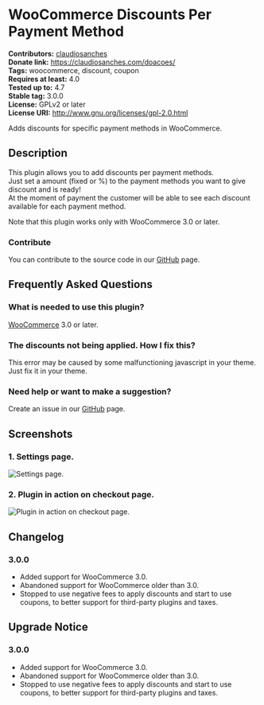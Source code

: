 # WooCommerce Discounts Per Payment Method #
**Contributors:** [claudiosanches](https://profiles.wordpress.org/claudiosanches)  
**Donate link:** https://claudiosanches.com/doacoes/  
**Tags:** woocommerce, discount, coupon  
**Requires at least:** 4.0  
**Tested up to:** 4.7  
**Stable tag:** 3.0.0  
**License:** GPLv2 or later  
**License URI:** http://www.gnu.org/licenses/gpl-2.0.html  

Adds discounts for specific payment methods in WooCommerce.

## Description ##

This plugin allows you to add discounts per payment methods.  
Just set a amount (fixed  or %) to the payment methods you want to give discount and is ready!  
At the moment of payment the customer will be able to see each discount available for each payment method.

Note that this plugin works only with WooCommerce 3.0 or later.

### Contribute ###

You can contribute to the source code in our [GitHub](https://github.com/claudiosanches/woocommerce-payment-discounts) page.

## Frequently Asked Questions ##

### What is needed to use this plugin? ###

[WooCommerce](http://wordpress.org/plugins/woocommerce/) 3.0 or later.

### The discounts not being applied. How I fix this? ###

This error may be caused by some malfunctioning javascript in your theme. Just fix it in your theme.

### Need help or want to make a suggestion? ###

Create an issue in our [GitHub](https://github.com/claudiosanches/woocommerce-payment-discounts) page.

## Screenshots ##

### 1. Settings page. ###
![Settings page.](http://ps.w.org/woocommerce-payment-discounts/assets/screenshot-1.png)

### 2. Plugin in action on checkout page. ###
![Plugin in action on checkout page.](http://ps.w.org/woocommerce-payment-discounts/assets/screenshot-2.png)


## Changelog ##

### 3.0.0 ###

- Added support for WooCommerce 3.0.
- Abandoned support for WooCommerce older than 3.0.
- Stopped to use negative fees to apply discounts and start to use coupons, to better support for third-party plugins and taxes.

## Upgrade Notice ##

### 3.0.0 ###

- Added support for WooCommerce 3.0.
- Abandoned support for WooCommerce older than 3.0.
- Stopped to use negative fees to apply discounts and start to use coupons, to better support for third-party plugins and taxes.
